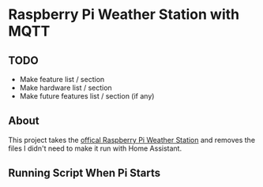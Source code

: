 # Raspberry Pi Weather Station with MQTT

## TODO

- Make feature list / section
- Make hardware list / section
- Make future features list / section (if any)

## About

This project takes the [offical Raspberry Pi Weather Station](https://projects.raspberrypi.org/en/projects/build-your-own-weather-station) and removes the files I didn't need to make it run with Home Assistant.

## Running Script When Pi Starts


